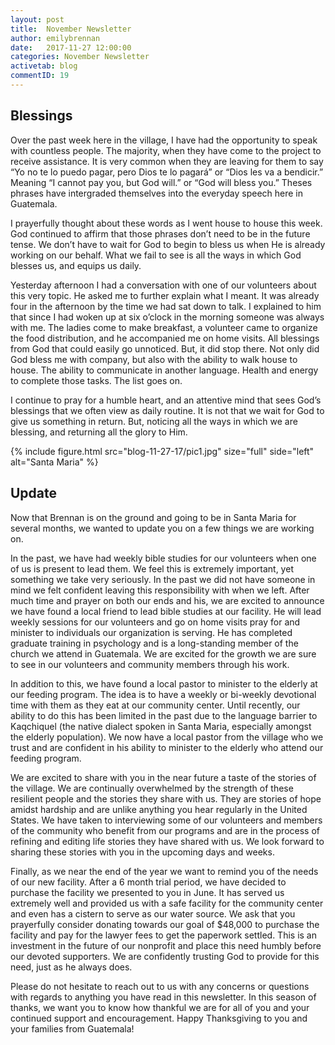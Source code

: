 ```yaml
---
layout: post
title:  November Newsletter
author: emilybrennan
date:   2017-11-27 12:00:00
categories: November Newsletter
activetab: blog
commentID: 19
---
```


## Blessings

Over the past week here in the village, I have had the opportunity to speak with countless people. The
majority, when they have come to the project to receive assistance. It is very common when they are
leaving for them to say “Yo no te lo puedo pagar, pero Dios te lo pagará” or “Dios les va a bendicir.”
Meaning “I cannot pay you, but God will.” or “God will bless you.” Theses phrases have intergraded
themselves into the everyday speech here in Guatemala.

I prayerfully thought about these words as I went house to house this week. God continued to affirm
that those phrases don’t need to be in the future tense. We don’t have to wait for God to begin to bless
us when He is already working on our behalf. What we fail to see is all the ways in which God blesses us,
and equips us daily.

Yesterday afternoon I had a conversation with one of our volunteers about this very topic. He asked
me to further explain what I meant. It was already four in the afternoon by the time we had sat down to
talk. I explained to him that since I had woken up at six o’clock in the morning someone was always with
me. The ladies come to make breakfast, a volunteer came to organize the food distribution, and he
accompanied me on home visits. All blessings from God that could easily go unnoticed. But, it did stop
there. Not only did God bless me with company, but also with the ability to walk house to house. The
ability to communicate in another language. Health and energy to complete those tasks. The list goes
on.

I continue to pray for a humble heart, and an attentive mind that sees God’s blessings that we often
view as daily routine. It is not that we wait for God to give us something in return. But, noticing all the
ways in which we are blessing, and returning all the glory to Him.

{% include figure.html src="blog-11-27-17/pic1.jpg" size="full" side="left" alt="Santa Maria" %}

## Update

Now that Brennan is on the ground and going to be in Santa Maria for several months, we wanted to
update you on a few things we are working on.

In the past, we have had weekly bible studies for our volunteers when one of us is present to lead them.
We feel this is extremely important, yet something we take very seriously. In the past we did not have
someone in mind we felt confident leaving this responsibility with when we left. After much time and
prayer on both our ends and his, we are excited to announce we have found a local friend to lead bible
studies at our facility. He will lead weekly sessions for our volunteers and go on home visits pray for and
minister to individuals our organization is serving. He has completed graduate training in psychology and
is a long-standing member of the church we attend in Guatemala. We are excited for the growth we are
sure to see in our volunteers and community members through his work.

In addition to this, we have found a local pastor to minister to the elderly at our feeding program. The
idea is to have a weekly or bi-weekly devotional time with them as they eat at our community center.
Until recently, our ability to do this has been limited in the past due to the language barrier to
Kaqchiquel (the native dialect spoken in Santa Maria, especially amongst the elderly population). We
now have a local pastor from the village who we trust and are confident in his ability to minister to the
elderly who attend our feeding program.

We are excited to share with you in the near future a taste of the stories of the village. We are
continually overwhelmed by the strength of these resilient people and the stories they share with us.
They are stories of hope amidst hardship and are unlike anything you hear regularly in the United States.
We have taken to interviewing some of our volunteers and members of the community who benefit
from our programs and are in the process of refining and editing life stories they have shared with us.
We look forward to sharing these stories with you in the upcoming days and weeks.

Finally, as we near the end of the year we want to remind you of the needs of our new facility. After a 6
month trial period, we have decided to purchase the facility we presented to you in June. It has served
us extremely well and provided us with a safe facility for the community center and even has a cistern to
serve as our water source. We ask that you prayerfully consider donating towards our goal of $48,000 to
purchase the facility and pay for the lawyer fees to get the paperwork settled. This is an investment in
the future of our nonprofit and place this need humbly before our devoted supporters. We are
confidently trusting God to provide for this need, just as he always does.

Please do not hesitate to reach out to us with any concerns or questions with regards to anything you
have read in this newsletter. In this season of thanks, we want you to know how thankful we are for all
of you and your continued support and encouragement. Happy Thanksgiving to you and your families
from Guatemala!
